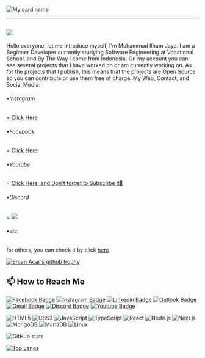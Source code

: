 ![My card name](https://cardivo-beta.vercel.app/api?name=Muhammad%20Ilham%20Jaya&description=Hi%20There,%20i%27m%20Beginnerl%20Developer%20and%20i%27m%2016%20y.o.%20%20I%27m%20from%20Indonesia%20and%20now%20me%20%20studying%20at%20Software%20Engineering%20Major%20of%20Vocational%20High%20School%20%F0%9F%98%8A&image=https://avatars.githubusercontent.com/u/141555404&pattern=ticTacToe&colorPattern=%23eaeaea&opacity=0.5&site=https:/ilhamjaya08.me&instagram=ilham.j_08&github=ilhamjaya08)

---
![](https://komarev.com/ghpvc/?username=ilhamjaya08&label=PROFILE+VIEWS)
---
Hello everyone, let me introduce myself, I'm Muhammad Ilham Jaya. I am a Beginner Developer currently studying Software Engineering at Vocational School. and By The Way I come from Indonesia. On my account you can see several projects that I have worked on or am currently working on. As for the projects that I publish, this means that the projects are Open Source so you can contribute or use them free of charge.
My Web, Contact, and Social Media:
###### •Instagram
= [Click Here](https://www.instagram.com/ilham.j_08)
###### •Facebook
= [Click Here](https://www.facebook.com/profile.php?id=100041879446793&mibextid=ZbWKwL)
###### •Youtube
= [Click Here, and Don't forget to Subscribe it🤭](https://youtube.com/@hamzxd08?si=i2G_txqWuD8wSZo4)
###### •Discord
= <img src="https://discord.c99.nl/widget/theme-2/757257945531678760.png"/>
###### •etc
for others, you can check it by click [here](https://linktr.ee/ilhamjaya08)

[![Ercan Acar's github trophy](https://github-profile-trophy.vercel.app/?username=MaxAndolini&row=1&theme=darkhub)](https://github.com/ryo-ma/github-profile-trophy)

## 📫 How to Reach Me


[![Facebook Badge](https://img.shields.io/badge/Facebook-1877F2?style=for-the-badge&logo=facebook&logoColor=white)](https://www.facebook.com/ercanacar1999/)
[![Instagram Badge](https://img.shields.io/badge/Instagram-E4405F?style=for-the-badge&logo=instagram&logoColor=white)](https://www.instagram.com/ercanacar1/)
[![Linkedin Badge](https://img.shields.io/badge/LinkedIn-0077B5?style=for-the-badge&logo=linkedin&logoColor=white)](https://www.linkedin.com/in/ercan-acar-6520a263/)
[![Outlook Badge](https://img.shields.io/badge/Microsoft_Outlook-0078D4?style=for-the-badge&logo=microsoft-outlook&logoColor=white)](mailto:ercanacar1999@hotmail.com)
[![Gmail Badge](https://img.shields.io/badge/Gmail-D14836?style=for-the-badge&logo=gmail&logoColor=white)](mailto:ecoacar@gmail.com)
[![Discord Badge](https://img.shields.io/badge/Discord-7289DA?style=for-the-badge&logo=discord&logoColor=white)](maxandolini#9216)
[![Youtube Badge](https://img.shields.io/badge/YouTube-FF0000?style=for-the-badge&logo=youtube&logoColor=white)](https://www.youtube.com/channel/UC4hPw528G5gMIA68FGO7r2g/)


![HTML5](https://img.shields.io/badge/HTML5-E34F26?style=for-the-badge&logo=html5&logoColor=white)
![CSS3](https://img.shields.io/badge/CSS3-1572B6?style=for-the-badge&logo=css3&logoColor=white)
![JavaScript](https://img.shields.io/badge/JavaScript-F7DF1E?style=for-the-badge&logo=javascript&logoColor=black)
![TypeScript](https://img.shields.io/badge/TypeScript-3178C6?style=for-the-badge&logo=typescript&logoColor=white)
![React](https://img.shields.io/badge/React-61DAFB?style=for-the-badge&logo=React&logoColor=black)
![Node.js](https://img.shields.io/badge/Node.js-339933?style=for-the-badge&logo=Node.js&logoColor=white)
![Next.js](https://img.shields.io/badge/Next.js-000000?style=for-the-badge&logo=Next.js&logoColor=white)
![MongoDB](https://img.shields.io/badge/MongoDB-47A248?style=for-the-badge&logo=MongoDB&logoColor=white)
![MariaDB](https://img.shields.io/badge/MariaDB-003545?style=for-the-badge&logo=MariaDB&logoColor=white)
![Linux](https://img.shields.io/badge/Linux-FCC624?style=for-the-badge&logo=Linux&logoColor=black)

![GitHub stats](https://github-readme-stats.vercel.app/api?username=ilhamjaya08&show_icons=true&theme=cobalt)

[![Top Langs](https://github-readme-stats.vercel.app/api/top-langs/?username=ilhamjaya08)](https://github.com/anuraghazra/github-readme-stats)
